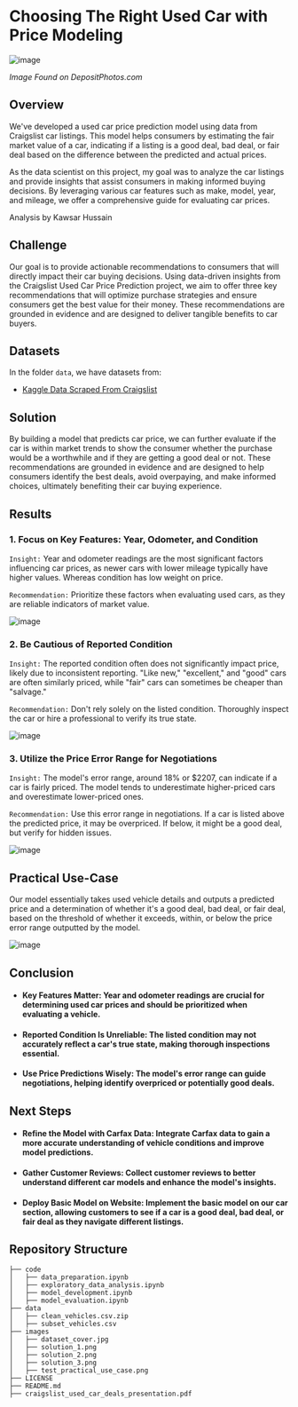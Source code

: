 # Choosing The Right Used Car with Price Modeling

![image](https://github.com/mrhussaink7/used-car-valuation/blob/main/images/dataset_cover.png)

*Image Found on DepositPhotos.com*

## Overview

We've developed a used car price prediction model using data from Craigslist car listings. This model helps consumers by estimating the fair market value of a car, indicating if a listing is a good deal, bad deal, or fair deal based on the difference between the predicted and actual prices.

As the data scientist on this project, my goal was to analyze the car listings and provide insights that assist consumers in making informed buying decisions. By leveraging various car features such as make, model, year, and mileage, we offer a comprehensive guide for evaluating car prices.

Analysis by Kawsar Hussain

## Challenge

Our goal is to provide actionable recommendations to consumers that will directly impact their car buying decisions. Using data-driven insights from the Craigslist Used Car Price Prediction project, we aim to offer three key recommendations that will optimize purchase strategies and ensure consumers get the best value for their money. These recommendations are grounded in evidence and are designed to deliver tangible benefits to car buyers.

## Datasets

In the folder `data`, we have datasets from:

- [Kaggle Data Scraped From Craigslist](https://www.kaggle.com/datasets/austinreese/craigslist-carstrucks-data)

## Solution

By building a model that predicts car price, we can further evaluate if the car is within market trends to show the consumer whether the purchase would be a worthwhile and if they are getting a good deal or not. These recommendations are grounded in evidence and are designed to help consumers identify the best deals, avoid overpaying, and make informed choices, ultimately benefiting their car buying experience.

## Results

### 1. Focus on Key Features: Year, Odometer, and Condition

`Insight:` Year and odometer readings are the most significant factors influencing car prices, as newer cars with lower mileage typically have higher values. Whereas condition has low weight on price.

`Recommendation:` Prioritize these factors when evaluating used cars, as they are reliable indicators of market value.

![image](https://github.com/mrhussaink7/used-car-valuation/blob/main/images/solution_1.png)

### 2. Be Cautious of Reported Condition

`Insight:` The reported condition often does not significantly impact price, likely due to inconsistent reporting. "Like new," "excellent," and "good" cars are often similarly priced, while "fair" cars can sometimes be cheaper than "salvage."

`Recommendation:` Don't rely solely on the listed condition. Thoroughly inspect the car or hire a professional to verify its true state.

![image](https://github.com/mrhussaink7/used-car-valuation/blob/main/images/solution_2.png)

### 3. Utilize the Price Error Range for Negotiations

`Insight:` The model's error range, around 18% or $2207, can indicate if a car is fairly priced. The model tends to underestimate higher-priced cars and overestimate lower-priced ones.

`Recommendation:` Use this error range in negotiations. If a car is listed above the predicted price, it may be overpriced. If below, it might be a good deal, but verify for hidden issues.

![image](https://github.com/mrhussaink7/used-car-valuation/blob/main/images/solution_3.png)

## Practical Use-Case
Our model essentially takes used vehicle details and outputs a predicted price and a determination of whether it's a good deal, bad deal, or fair deal, based on the threshold of whether it exceeds, within, or below the price error range outputted by the model.

![image](https://github.com/mrhussaink7/used-car-valuation/blob/gating/images/test_practical_use_case.png)

## Conclusion

- #### Key Features Matter: Year and odometer readings are crucial for determining used car prices and should be prioritized when evaluating a vehicle.
- #### Reported Condition Is Unreliable: The listed condition may not accurately reflect a car's true state, making thorough inspections essential.
- #### Use Price Predictions Wisely: The model's error range can guide negotiations, helping identify overpriced or potentially good deals.

## Next Steps

- #### Refine the Model with Carfax Data: Integrate Carfax data to gain a more accurate understanding of vehicle conditions and improve model predictions.
- #### Gather Customer Reviews: Collect customer reviews to better understand different car models and enhance the model's insights.
- #### Deploy Basic Model on Website: Implement the basic model on our car section, allowing customers to see if a car is a good deal, bad deal, or fair deal as they navigate different listings.

## Repository Structure
```
├── code
│   ├── data_preparation.ipynb
│   ├── exploratory_data_analysis.ipynb
│   ├── model_development.ipynb
│   ├── model_evaluation.ipynb
├── data
│   ├── clean_vehicles.csv.zip
│   ├── subset_vehicles.csv
├── images
│   ├── dataset_cover.jpg
│   ├── solution_1.png
│   ├── solution_2.png
│   ├── solution_3.png
│   ├── test_practical_use_case.png
├── LICENSE
├── README.md
├── craigslist_used_car_deals_presentation.pdf
```
